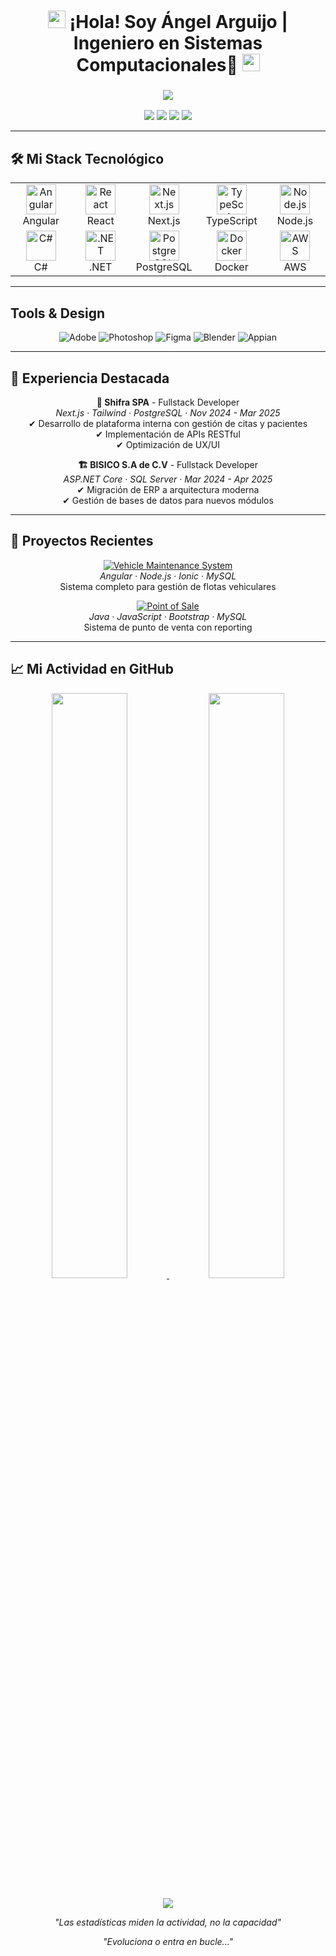 <h1 align="center">
  <img src="https://media.giphy.com/media/hvRJCLFzcasrR4ia7z/giphy.gif" width="28">
  ¡Hola! Soy Ángel Arguijo | Ingeniero en Sistemas Computacionales👋 
  <img src="https://media.giphy.com/media/hvRJCLFzcasrR4ia7z/giphy.gif" width="28">
</h1>

<h3 align="center">
  <img src="https://readme-typing-svg.herokuapp.com?font=Fira+Code&size=26&duration=4000&color=A471CF&center=true&vCenter=true&width=500&lines=Fullstack+Developer;DevOps+Enthusiast;Ingeniero+en+Sistemas;Problem+Solver"/>
</h3>

<p align="center">
  <a href="mailto:angelarguijo18@gmail.com"><img src="https://img.shields.io/badge/-Gmail-e81744?style=for-the-badge&logo=gmail&logoColor=white"/></a>
  <a href="https://www.linkedin.com/in/angel-arguijo-927465292/"><img src="https://img.shields.io/badge/-LinkedIn-0077B5?style=for-the-badge&logo=linkedin&logoColor=white"/></a>
  <a href="https://angel-portafolio-two.vercel.app/"><img src="https://img.shields.io/badge/-Portfolio-4CAF50?style=for-the-badge&logo=vercel&logoColor=white"/></a>
  <a href="https://github.com/angelargdeveloper?tab=repositories"><img src="https://img.shields.io/badge/-Proyectos-181717?style=for-the-badge&logo=github&logoColor=white"/></a>
</p>

---

## 🛠️ Mi Stack Tecnológico

<table align="center">
  <tr>
    <td align="center" width="96">
      <img src="https://skillicons.dev/icons?i=angular" width="48" height="48" alt="Angular" />
      <br>Angular
    </td>
    <td align="center" width="96">
      <img src="https://skillicons.dev/icons?i=react" width="48" height="48" alt="React" />
      <br>React
    </td>
    <td align="center" width="96">
      <img src="https://skillicons.dev/icons?i=nextjs" width="48" height="48" alt="Next.js" />
      <br>Next.js
    </td>
    <td align="center" width="96">
      <img src="https://skillicons.dev/icons?i=ts" width="48" height="48" alt="TypeScript" />
      <br>TypeScript
    </td>
    <td align="center" width="96">
      <img src="https://skillicons.dev/icons?i=nodejs" width="48" height="48" alt="Node.js" />
      <br>Node.js
    </td>
  </tr>
  <tr>
    <td align="center" width="96">
      <img src="https://skillicons.dev/icons?i=cs" width="48" height="48" alt="C#" />
      <br>C#
    </td>
    <td align="center" width="96">
      <img src="https://skillicons.dev/icons?i=dotnet" width="48" height="48" alt=".NET" />
      <br>.NET
    </td>
    <td align="center" width="96">
      <img src="https://skillicons.dev/icons?i=postgres" width="48" height="48" alt="PostgreSQL" />
      <br>PostgreSQL
    </td>
    <td align="center" width="96">
      <img src="https://skillicons.dev/icons?i=docker" width="48" height="48" alt="Docker" />
      <br>Docker
    </td>
    <td align="center" width="96">
      <img src="https://skillicons.dev/icons?i=aws" width="48" height="48" alt="AWS" />
      <br>AWS
    </td>
  </tr>
</table>

---

## Tools & Design

<div align="center">
  <img alt="Adobe" src="https://img.shields.io/badge/-Adobe-FF0000?style=flat-square&logo=adobe&logoColor=white">
  <img alt="Photoshop" src="https://img.shields.io/badge/-Photoshop-31A8FF?style=flat-square&logo=adobe-photoshop&logoColor=white">
  <img alt="Figma" src="https://img.shields.io/badge/-Figma-F24E1E?style=flat-square&logo=figma&logoColor=white">
  <img alt="Blender" src="https://img.shields.io/badge/-Blender-F5792A?style=flat-square&logo=blender&logoColor=white">
  <img alt="Appian" src="https://img.shields.io/badge/-Appian-00BCDC?style=flat-square&logo=appian&logoColor=white">
</div>

---

## 💼 Experiencia Destacada

<div align="center">
  
**🚀 Shifra SPA** - Fullstack Developer  
*Next.js · Tailwind · PostgreSQL · Nov 2024 - Mar 2025*  
✔ Desarrollo de plataforma interna con gestión de citas y pacientes  
✔ Implementación de APIs RESTful  
✔ Optimización de UX/UI  

**🏗️ BISICO S.A de C.V** - Fullstack Developer  
*ASP.NET Core · SQL Server · Mar 2024 - Apr 2025*  
✔ Migración de ERP a arquitectura moderna  
✔ Gestión de bases de datos para nuevos módulos  

</div>

---

## 🌟 Proyectos Recientes

<div align="center">

[![Vehicle Maintenance System](https://img.shields.io/badge/🚗-Vehicle_Maintenance_System-9d5dd9?style=for-the-badge)](https://github.com/angelargdeveloper/vehicle-maintenance)  
*Angular · Node.js · Ionic · MySQL*  
Sistema completo para gestión de flotas vehiculares  

[![Point of Sale](https://img.shields.io/badge/💻-Point_of_Sale_System-F85D7F?style=for-the-badge)](https://github.com/angelargdeveloper/pos-system)  
*Java · JavaScript · Bootstrap · MySQL*  
Sistema de punto de venta con reporting  

</div>

---

## 📈 Mi Actividad en GitHub

<div align="center">

<p align="center">
  <a href="https://github.com/angelargdeveloper">
    <img width="49%" src="https://github-readme-streak-stats.herokuapp.com/?user=angelargdeveloper&theme=react&hide_border=true&background=1F222E&stroke=9d5dd9&ring=F85D7F&fire=F85D7F&currStreakNum=FFFFFF&sideNums=FFFFFF&currStreakLabel=FFFFFF&sideLabels=FFFFFF" />
    <img width="49%" src="https://github-readme-stats.vercel.app/api?username=angelargdeveloper&show_icons=true&count_private=true&include_all_commits=true&theme=react&hide_border=true&bg_color=1F222E&title_color=F85D7F&icon_color=9d5dd9&text_color=FFFFFF&hide_title=true" />
  </a>
  <br/><br/>
  <img src="https://github-readme-activity-graph.vercel.app/graph?username=angelargdeveloper&theme=react-dark&bg_color=1F222E&hide_border=true&color=9d5dd9&line=F85D7F&point=FFFFFF" />
</p>

<p align="center">
  <i>"Las estadísticas miden la actividad, no la capacidad"</i>
</p>
</div>

<p align="center">
  <i>"Evoluciona o entra en bucle..."</i>
</p>
